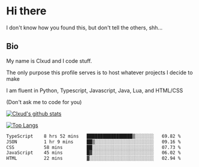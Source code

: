 

# Hi there
I don't know how you found this, but don't tell the others, shh...

## Bio
My name is Clxud and I code stuff.

The only purpose this profile serves is to host whatever projects I decide to make

I am fluent in Python, Typescript, Javascript, Java, Lua, and HTML/CSS



(Don't ask me to code for you)

[![Clxud's github stats](https://github-readme-stats.vercel.app/api?username=cloudwithax&count_private=true&theme=dark&show_icons=true)](https://github.com/anuraghazra/github-readme-stats) 

[![Top Langs](https://github-readme-stats.vercel.app/api/top-langs/?username=cloudwithax&theme=dark)](https://github.com/anuraghazra/github-readme-stats)

<!--START_SECTION:waka-->

```txt
TypeScript    8 hrs 52 mins   █████████████████▒░░░░░░░   69.82 %
JSON          1 hr 9 mins     ██▒░░░░░░░░░░░░░░░░░░░░░░   09.16 %
CSS           58 mins         ██░░░░░░░░░░░░░░░░░░░░░░░   07.73 %
JavaScript    45 mins         █▓░░░░░░░░░░░░░░░░░░░░░░░   06.02 %
HTML          22 mins         ▓░░░░░░░░░░░░░░░░░░░░░░░░   02.94 %
```

<!--END_SECTION:waka-->







